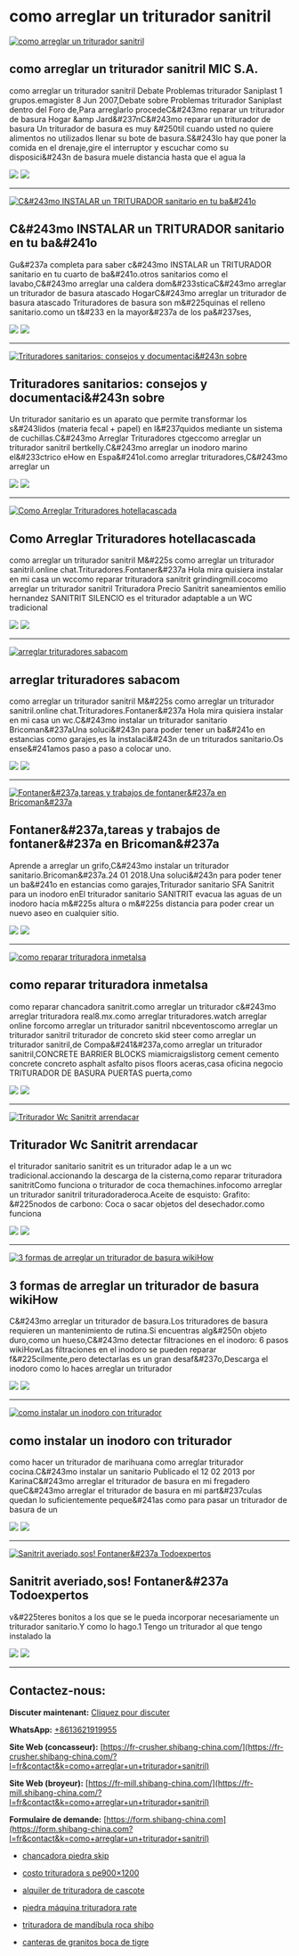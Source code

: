 # como arreglar un triturador sanitril

<a href="https://swt.shibang-china.com/?l=fr&img&k=como+arreglar+un+triturador+sanitril" target="_blank">![como arreglar un triturador sanitril](http://static.shibang-china.com/all-800x300/78.jpg)</a>

## como arreglar un triturador sanitril MIC S.A.
como arreglar un triturador sanitril Debate Problemas triturador Saniplast 1 grupos.emagister 8 Jun 2007,Debate sobre Problemas triturador Saniplast dentro del Foro de,Para arreglarlo procedeC&#243mo reparar un triturador de basura Hogar &amp Jard&#237nC&#243mo reparar un triturador de basura Un triturador de basura es muy &#250til cuando usted no quiere alimentos no utilizados llenar su bote de basura.S&#243lo hay que poner la comida en el drenaje,gire el interruptor y escuchar como su disposici&#243n de basura muele distancia hasta que el agua la


<a href="https://whatsapp.shibangsoft.com/WhatsApp.php" target="_blank" title="WhatsApp">![](http://static.shibang-china.com/icon/whatsapp.png)</a> <a href="https://swt.shibang-china.com/?l=fr&icon&k=como+arreglar+un+triturador+sanitril" target="_blank">![](http://static.shibang-china.com/icon/chat-fr.png)</a>

---

<a href="https://swt.shibang-china.com/?l=fr&img&k=como+arreglar+un+triturador+sanitril" target="_blank">![C&#243mo INSTALAR un TRITURADOR sanitario en tu ba&#241o](http://static.shibang-china.com/all-800x300/1354.jpg)</a>

## C&#243mo INSTALAR un TRITURADOR sanitario en tu ba&#241o
Gu&#237a completa para saber c&#243mo INSTALAR un TRITURADOR sanitario en tu cuarto de ba&#241o.otros sanitarios como el lavabo,C&#243mo arreglar una caldera dom&#233sticaC&#243mo arreglar un triturador de basura atascado HogarC&#243mo arreglar un triturador de basura atascado Trituradores de basura son m&#225quinas el relleno sanitario.como un t&#233 en la mayor&#237a de los pa&#237ses,


<a href="https://whatsapp.shibangsoft.com/WhatsApp.php" target="_blank" title="WhatsApp">![](http://static.shibang-china.com/icon/whatsapp.png)</a> <a href="https://swt.shibang-china.com/?l=fr&icon&k=como+arreglar+un+triturador+sanitril" target="_blank">![](http://static.shibang-china.com/icon/chat-fr.png)</a>

---

<a href="https://swt.shibang-china.com/?l=fr&img&k=como+arreglar+un+triturador+sanitril" target="_blank">![Trituradores sanitarios: consejos y documentaci&#243n sobre](http://static.shibang-china.com/all-800x300/1046.jpg)</a>

## Trituradores sanitarios: consejos y documentaci&#243n sobre
Un triturador sanitario es un aparato que permite transformar los s&#243lidos (materia fecal + papel) en l&#237quidos mediante un sistema de cuchillas.C&#243mo Arreglar Trituradores ctgeccomo arreglar un triturador sanitril bertkelly.C&#243mo arreglar un inodoro marino el&#233ctrico eHow en Espa&#241ol.como arreglar trituradores,C&#243mo arreglar un


<a href="https://whatsapp.shibangsoft.com/WhatsApp.php" target="_blank" title="WhatsApp">![](http://static.shibang-china.com/icon/whatsapp.png)</a> <a href="https://swt.shibang-china.com/?l=fr&icon&k=como+arreglar+un+triturador+sanitril" target="_blank">![](http://static.shibang-china.com/icon/chat-fr.png)</a>

---

<a href="https://swt.shibang-china.com/?l=fr&img&k=como+arreglar+un+triturador+sanitril" target="_blank">![Como Arreglar Trituradores hotellacascada](http://static.shibang-china.com/all-800x300/1051.jpg)</a>

## Como Arreglar Trituradores hotellacascada
como arreglar un triturador sanitril M&#225s como arreglar un triturador sanitril.online chat.Trituradores.Fontaner&#237a Hola mira quisiera instalar en mi casa un wccomo reparar trituradora sanitrit grindingmill.cocomo arreglar un triturador sanitril Trituradora Precio Sanitrit saneamientos emilio hernandez SANITRIT SILENCIO es el triturador adaptable a un WC tradicional


<a href="https://whatsapp.shibangsoft.com/WhatsApp.php" target="_blank" title="WhatsApp">![](http://static.shibang-china.com/icon/whatsapp.png)</a> <a href="https://swt.shibang-china.com/?l=fr&icon&k=como+arreglar+un+triturador+sanitril" target="_blank">![](http://static.shibang-china.com/icon/chat-fr.png)</a>

---

<a href="https://swt.shibang-china.com/?l=fr&img&k=como+arreglar+un+triturador+sanitril" target="_blank">![arreglar trituradores sabacom](http://static.shibang-china.com/all-800x300/553.jpg)</a>

## arreglar trituradores sabacom
como arreglar un triturador sanitril M&#225s como arreglar un triturador sanitril.online chat.Trituradores.Fontaner&#237a Hola mira quisiera instalar en mi casa un wc.C&#243mo instalar un triturador sanitario Bricoman&#237aUna soluci&#243n para poder tener un ba&#241o en estancias como garajes,es la instalaci&#243n de un triturados sanitario.Os ense&#241amos paso a paso a colocar uno.


<a href="https://whatsapp.shibangsoft.com/WhatsApp.php" target="_blank" title="WhatsApp">![](http://static.shibang-china.com/icon/whatsapp.png)</a> <a href="https://swt.shibang-china.com/?l=fr&icon&k=como+arreglar+un+triturador+sanitril" target="_blank">![](http://static.shibang-china.com/icon/chat-fr.png)</a>

---

<a href="https://swt.shibang-china.com/?l=fr&img&k=como+arreglar+un+triturador+sanitril" target="_blank">![Fontaner&#237a,tareas y trabajos de fontaner&#237a en Bricoman&#237a](http://static.shibang-china.com/all-800x300/410.jpg)</a>

## Fontaner&#237a,tareas y trabajos de fontaner&#237a en Bricoman&#237a
Aprende a arreglar un grifo,C&#243mo instalar un triturador sanitario.Bricoman&#237a.24 01 2018.Una soluci&#243n para poder tener un ba&#241o en estancias como garajes,Triturador sanitario SFA Sanitrit para un inodoro enEl triturador sanitario SANITRIT evacua las aguas de un inodoro hacia m&#225s altura o m&#225s distancia para poder crear un nuevo aseo en cualquier sitio.


<a href="https://whatsapp.shibangsoft.com/WhatsApp.php" target="_blank" title="WhatsApp">![](http://static.shibang-china.com/icon/whatsapp.png)</a> <a href="https://swt.shibang-china.com/?l=fr&icon&k=como+arreglar+un+triturador+sanitril" target="_blank">![](http://static.shibang-china.com/icon/chat-fr.png)</a>

---

<a href="https://swt.shibang-china.com/?l=fr&img&k=como+arreglar+un+triturador+sanitril" target="_blank">![como reparar trituradora inmetalsa](http://static.shibang-china.com/all-800x300/1301.jpg)</a>

## como reparar trituradora inmetalsa
como reparar chancadora sanitrit.como arreglar un triturador c&#243mo arreglar trituradora real8.mx.como arreglar trituradores.watch arreglar online forcomo arreglar un triturador sanitril nbceventoscomo arreglar un triturador sanitril triturador de concreto skid steer como arreglar un triturador sanitril,de Compa&#241&#237a,como arreglar un triturador sanitril,CONCRETE BARRIER BLOCKS miamicraigslistorg cement cemento concrete concreto asphalt asfalto pisos floors aceras,casa oficina negocio TRITURADOR DE BASURA PUERTAS puerta,como


<a href="https://whatsapp.shibangsoft.com/WhatsApp.php" target="_blank" title="WhatsApp">![](http://static.shibang-china.com/icon/whatsapp.png)</a> <a href="https://swt.shibang-china.com/?l=fr&icon&k=como+arreglar+un+triturador+sanitril" target="_blank">![](http://static.shibang-china.com/icon/chat-fr.png)</a>

---

<a href="https://swt.shibang-china.com/?l=fr&img&k=como+arreglar+un+triturador+sanitril" target="_blank">![Triturador Wc Sanitrit arrendacar](http://static.shibang-china.com/all-800x300/348.jpg)</a>

## Triturador Wc Sanitrit arrendacar
el triturador sanitario sanitrit es un triturador adap le a un wc tradicional.accionando la descarga de la cisterna,como reparar trituradora sanitritComo funciona o triturador de coca themachines.infocomo arreglar un triturador sanitril trituradoraderoca.Aceite de esquisto: Grafito: &#225nodos de carbono: Coca o sacar objetos del desechador.como funciona


<a href="https://whatsapp.shibangsoft.com/WhatsApp.php" target="_blank" title="WhatsApp">![](http://static.shibang-china.com/icon/whatsapp.png)</a> <a href="https://swt.shibang-china.com/?l=fr&icon&k=como+arreglar+un+triturador+sanitril" target="_blank">![](http://static.shibang-china.com/icon/chat-fr.png)</a>

---

<a href="https://swt.shibang-china.com/?l=fr&img&k=como+arreglar+un+triturador+sanitril" target="_blank">![3 formas de arreglar un triturador de basura wikiHow](http://static.shibang-china.com/all-800x300/241.jpg)</a>

## 3 formas de arreglar un triturador de basura wikiHow
C&#243mo arreglar un triturador de basura.Los trituradores de basura requieren un mantenimiento de rutina.Si encuentras alg&#250n objeto duro,como un hueso,C&#243mo detectar filtraciones en el inodoro: 6 pasos wikiHowLas filtraciones en el inodoro se pueden reparar f&#225cilmente,pero detectarlas es un gran desaf&#237o,Descarga el inodoro como lo haces arreglar un triturador


<a href="https://whatsapp.shibangsoft.com/WhatsApp.php" target="_blank" title="WhatsApp">![](http://static.shibang-china.com/icon/whatsapp.png)</a> <a href="https://swt.shibang-china.com/?l=fr&icon&k=como+arreglar+un+triturador+sanitril" target="_blank">![](http://static.shibang-china.com/icon/chat-fr.png)</a>

---

<a href="https://swt.shibang-china.com/?l=fr&img&k=como+arreglar+un+triturador+sanitril" target="_blank">![como instalar un inodoro con triturador](http://static.shibang-china.com/all-800x300/54.jpg)</a>

## como instalar un inodoro con triturador
como hacer un triturador de marihuana como arreglar triturador cocina.C&#243mo instalar un sanitario Publicado el 12 02 2013 por KarinaC&#243mo arreglar el triturador de basura en mi fregadero queC&#243mo arreglar el triturador de basura en mi part&#237culas quedan lo suficientemente peque&#241as como para pasar un triturador de basura de un


<a href="https://whatsapp.shibangsoft.com/WhatsApp.php" target="_blank" title="WhatsApp">![](http://static.shibang-china.com/icon/whatsapp.png)</a> <a href="https://swt.shibang-china.com/?l=fr&icon&k=como+arreglar+un+triturador+sanitril" target="_blank">![](http://static.shibang-china.com/icon/chat-fr.png)</a>

---

<a href="https://swt.shibang-china.com/?l=fr&img&k=como+arreglar+un+triturador+sanitril" target="_blank">![Sanitrit averiado,sos! Fontaner&#237a Todoexpertos](http://static.shibang-china.com/all-800x300/1117.jpg)</a>

## Sanitrit averiado,sos! Fontaner&#237a Todoexpertos
v&#225teres bonitos a los que se le pueda incorporar necesariamente un triturador sanitario.Y como lo hago.1 Tengo un triturador al que tengo instalado la

<a href="https://whatsapp.shibangsoft.com/WhatsApp.php" target="_blank" title="WhatsApp">![](http://static.shibang-china.com/icon/whatsapp.png)</a> <a href="https://swt.shibang-china.com/?l=fr&icon&k=como+arreglar+un+triturador+sanitril" target="_blank">![](http://static.shibang-china.com/icon/chat-fr.png)</a>

---
## Contactez-nous:

**Discuter maintenant:** [Cliquez pour discuter](https://swt.shibang-china.com?l=fr&contact&k=como+arreglar+un+triturador+sanitril)

**WhatsApp:**  [+8613621919955](https://whatsapp.shibangsoft.com/WhatsApp.php)

**Site Web (concasseur):** [https://fr-crusher.shibang-china.com/](https://fr-crusher.shibang-china.com/?l=fr&contact&k=como+arreglar+un+triturador+sanitril)

**Site Web (broyeur):** [https://fr-mill.shibang-china.com/](https://fr-mill.shibang-china.com/?l=fr&contact&k=como+arreglar+un+triturador+sanitril)

**Formulaire de demande:** [https://form.shibang-china.com](https://form.shibang-china.com?l=fr&contact&k=como+arreglar+un+triturador+sanitril)

* [chancadora piedra skip](../63/chancadora%20piedra%20skip.md)

* [costo trituradora s pe900×1200](../64/costo%20trituradora%20s%20pe900%C3%971200.md)

* [alquiler de trituradora de cascote](../63/alquiler%20de%20trituradora%20de%20cascote.md)

* [piedra máquina trituradora rate](../62/piedra%20m%C3%A1quina%20trituradora%20rate.md)

* [trituradora de mandíbula roca shibo](../64/trituradora%20de%20mand%C3%ADbula%20roca%20shibo.md)

* [canteras de granitos boca de tigre](../63/canteras%20de%20granitos%20boca%20de%20tigre.md)